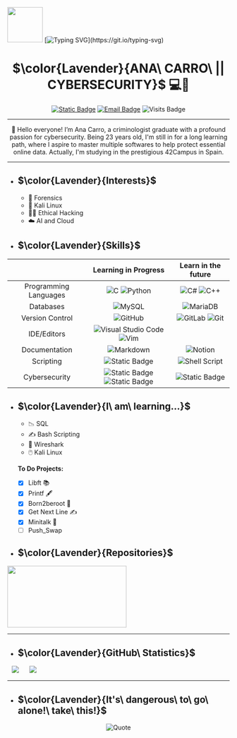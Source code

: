 <img src="https://media.giphy.com/media/v1.Y2lkPTc5MGI3NjExOWdoZ2xwYmdwdW4xeHVoajNra2tjdWEyODV1OXVlbGI1aXE4Z2ZsbiZlcD12MV9pbnRlcm5hbF9naWZfYnlfaWQmY3Q9Zw/4TrKGDZrcugHAt2VBc/giphy.gif" width="80" height="80" />   [![Typing SVG](https://readme-typing-svg.demolab.com?font=Roboto&weight=200&size=60&duration=2000&pause=2000&color=FAB3EA&center=true&vCenter=true&random=false&width=435&lines=Hello+World!)](https://git.io/typing-svg)

<div align="center"> 
  
# $\color{Lavender}{ANA\ CARRO\ || CYBERSECURITY}$ 💻🔐
[![Static Badge](https://img.shields.io/badge/Linkedin-%2350A7E0?style=flat&logo=linkedin)](https://www.linkedin.com/in/ana-carro-v%C3%A1zquez) [![Email Badge](https://img.shields.io/badge/Gmail-%23fab3ea?style=flat&logo=Gmail&logoColor=%23ffffff)](mailto:anacarrovaz@gmail.com?subject=Test) ![Visits Badge](https://komarev.com/ghpvc/?username=Anacava2000&color=ff69b4&abbreviated=true)
</div>

***

<div align="center"> 
  👋 Hello everyone! I’m Ana Carro, a criminologist graduate with a profound passion for cybersecurity. Being 23 years old, I'm still in for a long learning path, where I aspire to master multiple softwares to help protect essential online data. Actually, I'm studying in the prestigious 42Campus in Spain.
</div>
 
***
- ## $\color{Lavender}{Interests}$

  - :key: Forensics
  - :dragon: Kali Linux
  - :woman_technologist: Ethical Hacking
  - :cloud: AI and Cloud

- ## $\color{Lavender}{Skills}$

<div align="center"> 
  
|  | Learning in Progress | Learn in the future |
| :-----: | :-----: | :-----: |
| Programming Languages | ![C](https://img.shields.io/badge/c-%2300599C.svg?style=for-the-badge&logo=c&logoColor=white) ![Python](https://img.shields.io/badge/python-3670A0?style=for-the-badge&logo=python&logoColor=ffdd54) | 	![C#](https://img.shields.io/badge/c%23-%23239120.svg?style=for-the-badge&logo=csharp&logoColor=white) ![C++](https://img.shields.io/badge/c++-%2300599C.svg?style=for-the-badge&logo=c%2B%2B&logoColor=white) |
|Databases| ![MySQL](https://img.shields.io/badge/mysql-4479A1.svg?style=for-the-badge&logo=mysql&logoColor=white) | ![MariaDB](https://img.shields.io/badge/MariaDB-003545?style=for-the-badge&logo=mariadb&logoColor=white)|
|Version Control|	![GitHub](https://img.shields.io/badge/github-%23121011.svg?style=for-the-badge&logo=github&logoColor=white)|![GitLab](https://img.shields.io/badge/gitlab-%23181717.svg?style=for-the-badge&logo=gitlab&logoColor=white) ![Git](https://img.shields.io/badge/git-%23F05033.svg?style=for-the-badge&logo=git&logoColor=white)|
|IDE/Editors|![Visual Studio Code](https://img.shields.io/badge/Visual%20Studio%20Code-0078d7.svg?style=for-the-badge&logo=visual-studio-code&logoColor=white) ![Vim](https://img.shields.io/badge/VIM-%2311AB00.svg?style=for-the-badge&logo=vim&logoColor=white) ||
|Documentation| ![Markdown](https://img.shields.io/badge/markdown-%23000000.svg?style=for-the-badge&logo=markdown&logoColor=white) |![Notion](https://img.shields.io/badge/Notion-%23000000.svg?style=for-the-badge&logo=notion&logoColor=white)|
|Scripting| ![Static Badge](https://img.shields.io/badge/BASH%20SHELL-%234EAA25?style=for-the-badge&logo=gnubash&logoColor=white) | ![Shell Script](https://img.shields.io/badge/shell_script-%23121011.svg?style=for-the-badge&logo=gnu-bash&logoColor=white) |
|Cybersecurity|![Static Badge](https://img.shields.io/badge/WIRESHARK-%231679A7?style=for-the-badge&logo=wireshark&logoColor=white) ![Static Badge](https://img.shields.io/badge/KALI%20LINUX-%23557C94?style=for-the-badge&logo=kalilinux&logoColor=white) |![Static Badge](https://img.shields.io/badge/SNORT-%23F6A7AA?style=for-the-badge&logo=snort&logoColor=black)|

</div>


- ## $\color{Lavender}{I\ am\ learning...}$
   - 📉 SQL
   - ✍️ Bash Scripting
   - 🦈 Wireshark
   - 🖱️ Kali Linux

  **To Do Projects:**
  - [x] Libft 📚
  - [x] Printf 🖋️
  - [x] Born2beroot 🤖
  - [x] Get Next Line ✍️
  - [x] Minitalk 💬
  - [ ] Push_Swap

- ## $\color{Lavender}{Repositories}$

[<img width="270" height="140" src="https://github.com/user-attachments/assets/71498c99-61a2-4d01-a073-53f5afd074da">](https://github.com/Ancava2000/42Cursus/tree/main)


***
- ## $\color{Lavender}{GitHub\ Statistics}$

<p>
    <img src="https://github-readme-streak-stats.herokuapp.com/?user=Ancava2000&theme=midnight-purple&hide_border=true)<br/>"hspace="10" >
    <img src="https://github-readme-stats.vercel.app/api/top-langs/?username=Ancava2000&theme=midnight-purple&hide_border=true&include_all_commits=true&count_private=false&layout=compact"hspace="10" >
</p>

***




- ## $\color{Lavender}{It's\ dangerous\ to\ go\ alone!\ take\ this!}$
<div align="center"> 
  
  ![Quote](https://github-readme-quotes-bay.vercel.app/quote?theme=default&animation=grow_out_in&layout=samuel&font=default&fontColor=black&bgColor=plum)
  
</div>
